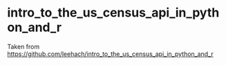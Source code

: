 # intro_to_the_us_census_api_in_python_and_r
Taken from <https://github.com/leehach/intro_to_the_us_census_api_in_python_and_r>
